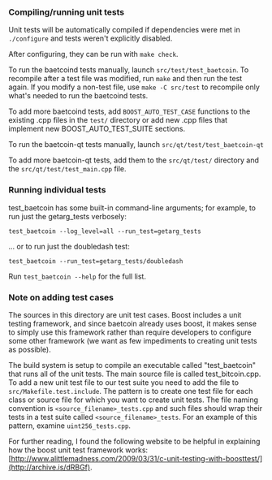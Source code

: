 ### Compiling/running unit tests

Unit tests will be automatically compiled if dependencies were met in `./configure`
and tests weren't explicitly disabled.

After configuring, they can be run with `make check`.

To run the baetcoind tests manually, launch `src/test/test_baetcoin`. To recompile
after a test file was modified, run `make` and then run the test again. If you
modify a non-test file, use `make -C src/test` to recompile only what's needed
to run the baetcoind tests.

To add more baetcoind tests, add `BOOST_AUTO_TEST_CASE` functions to the existing
.cpp files in the `test/` directory or add new .cpp files that
implement new BOOST_AUTO_TEST_SUITE sections.

To run the baetcoin-qt tests manually, launch `src/qt/test/test_baetcoin-qt`

To add more baetcoin-qt tests, add them to the `src/qt/test/` directory and
the `src/qt/test/test_main.cpp` file.

### Running individual tests

test_baetcoin has some built-in command-line arguments; for
example, to run just the getarg_tests verbosely:

    test_baetcoin --log_level=all --run_test=getarg_tests

... or to run just the doubledash test:

    test_baetcoin --run_test=getarg_tests/doubledash

Run `test_baetcoin --help` for the full list.

### Note on adding test cases

The sources in this directory are unit test cases.  Boost includes a
unit testing framework, and since baetcoin already uses boost, it makes
sense to simply use this framework rather than require developers to
configure some other framework (we want as few impediments to creating
unit tests as possible).

The build system is setup to compile an executable called "test_baetcoin"
that runs all of the unit tests.  The main source file is called
test_bitcoin.cpp. To add a new unit test file to our test suite you need
to add the file to `src/Makefile.test.include`. The pattern is to create
one test file for each class or source file for which you want to create
unit tests.  The file naming convention is `<source_filename>_tests.cpp`
and such files should wrap their tests in a test suite
called `<source_filename>_tests`. For an example of this pattern,
examine `uint256_tests.cpp`.

For further reading, I found the following website to be helpful in
explaining how the boost unit test framework works:
[http://www.alittlemadness.com/2009/03/31/c-unit-testing-with-boosttest/](http://archive.is/dRBGf).
